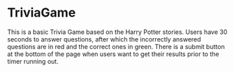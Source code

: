 # TriviaGame

This is a basic Trivia Game based on the Harry Potter stories. Users have 30 seconds to answer questions, after which the incorrectly answered questions are in red and the correct ones in green. There is a submit button at the bottom of the page when users want to get their results prior to the timer running out. 